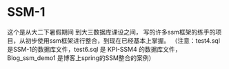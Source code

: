 # SSM-1
这个是从大二下暑假期间 到大三数据库课设之间， 写的许多ssm框架的练手的项目，从初步使用ssm框架进行整合，到现在已经基本上掌握。
（注意：test4.sql 是SSM-1的数据库文件，test6.sql 是 KPI-SSM4 的数据库文件，Blog_ssm_demo1 是博客上spring的SSM整合的案例）